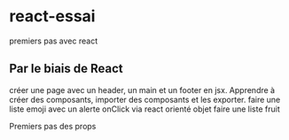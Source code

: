 # react-essai
premiers pas avec react
## Par le biais de React 

créer une page avec un header, un main et un footer en jsx.
Apprendre à créer des composants, importer des composants et les exporter.
faire une liste emoji avec un alerte onClick via react orienté objet
faire une liste fruit

Premiers pas des props
